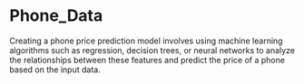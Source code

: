 # Phone_Data
Creating a phone price prediction model involves using machine learning algorithms such as regression, decision trees, or neural networks to analyze the relationships between these features and predict the price of a phone based on the input data.
